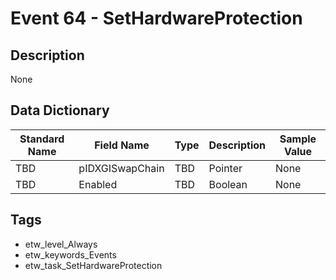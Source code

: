 # Event 64 - SetHardwareProtection

## Description
None

## Data Dictionary
|Standard Name|Field Name|Type|Description|Sample Value|
|---|---|---|---|---|
|TBD|pIDXGISwapChain|TBD|Pointer|None|None|
|TBD|Enabled|TBD|Boolean|None|None|

## Tags
* etw_level_Always
* etw_keywords_Events
* etw_task_SetHardwareProtection